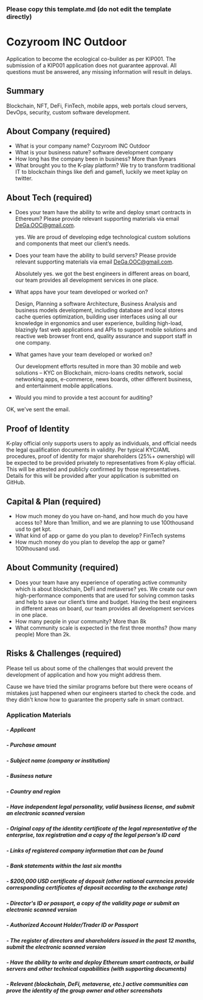 ### Please copy this template.md (do not edit the template directly)
# Cozyroom INC Outdoor
Application to become the ecological co-builder as per KIP001. The submission of a KIP001 application does not guarantee approval. All questions must be answered, any missing information will result in delays.

## Summary
Blockchain, NFT, DeFi, FinTech, mobile apps, web portals cloud servers, DevOps, security, custom software development.

## About Company (required)
 - What is your company name? Cozyroom INC Outdoor
 - What is your business nature? software development company
 - How long has the company been in business? More than 9years
 - What brought you to the K-play platform? We try to transform traditional IT to blockchain things like defi and gamefi, luckily we meet kplay on twitter.

## About Tech (required)

 - Does your team have the ability to write and deploy smart contracts in Ethereum? Please provide relevant supporting materials via email DeGa.OOC@gmail.com. 

   yes. We are proud of developing edge technological custom solutions and components that meet our client’s needs.
 - Does your team have the ability to build servers? Please provide relevant supporting materials via email DeGa.OOC@gmail.com.

   Absolutely yes. we got the best engineers in different areas on board, our team provides all development services in one place.
 - What apps have your team developed or worked on? 

   Design, Planning a software Architecture, Business Analysis and business models development, including database and local stores cache queries optimization, building user interfaces using all our knowledge in ergonomics and user experience, building high-load, blazingly fast web applications and APIs to support mobile solutions and reactive web browser front end, quality assurance and support staff in one company. 
 - What games have your team developed or worked on? 

   Our development efforts resulted in more than 30 mobile and web solutions – KYC on Blockchain, micro-loans credits network, social networking apps, e-commerce, news boards, other different business, and entertainment mobile applications.
 - Would you mind to provide a test account for auditing? 

OK, we've sent the email.

## Proof of Identity
K-play official only supports users to apply as individuals, and official needs the legal qualification documents in validity. Per typical KYC/AML procedures, proof of identity for major shareholders (25%+ ownership) will be expected to be provided privately to representatives from K-play official. This will be attested and publicly confirmed by those representatives. Details for this will be provided after your application is submitted on GitHub.

## Capital & Plan (required)
 - How much money do you have on-hand, and how much do you have access to? More than 1million, and we are planning to use 100thousand usd to get kpt.
 - What kind of app or game do you plan to develop? FinTech systems
 - How much money do you plan to develop the app or game? 100thousand usd.

## About Community (required)
 - Does your team have any experience of operating active community which is about blockchain, DeFi and metaverse? yes. We create our own high-performance components that are used for solving common tasks and help to save our client’s time and budget. Having the best engineers in different areas on board, our team provides all development services in one place.
 - How many people in your community? More than 8k
 - What community scale is expected in the first three months? (how many people) More than 2k.

## Risks & Challenges (required)

Please tell us about some of the challenges that would prevent the development of application and how you might address them.

Cause we have tried the similar programs before but there were oceans of mistakes just happened when our engineers started to check the code. and they didn't know how to guarantee the property safe in smart contract.

### Application Materials
##### - Applicant
##### - Purchase amount
##### - Subject name (company or institution)
##### - Business nature
##### - Country and region
##### - Have independent legal personality, valid business license, and submit an electronic  scanned version
##### - Original copy of the identity certificate of the legal representative of the enterprise, tax registration and a copy of the legal person's ID card
##### - Links of registered company information that can be found
##### - Bank statements within the last six months
##### - $200,000 USD certificate of deposit (other national currencies provide corresponding certificates of deposit according to the exchange rate)
##### - Director's ID or passport, a copy of the validity page or submit an electronic scanned version
##### - Authorized Account Holder/Trader ID or Passport 
##### - The register of directors and shareholders issued in the past 12 months, submit the electronic scanned version
##### - Have the ability to write and deploy Ethereum smart contracts, or build servers and other technical capabilities (with supporting documents)
##### - Relevant (blockchain, DeFi, metaverse, etc.) active communities can prove the identity of the group owner and other screenshots
 
